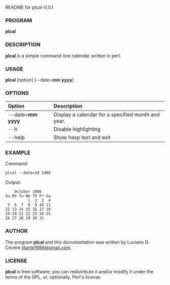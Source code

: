README for plcal-0.0.1

### PROGRAM

**plcal**

### DESCRIPTION

**plcal** is a simple command-line calendar written in perl.

### USAGE

**plcal** [option] [--date=**mm yyyy**]

### OPTIONS

| Option | Description     |
| :------------- | :------------- |
| --date=**mm yyyy**       | Display a calendar for a specified month and year.       |
| --h   | Disable highlighting   |
| --help  | Show hexp text and exit  |

### EXAMPLE

Command:

```
plcal --date=10 1986
```

Output:
```
    October 1986
Su Mo Tu We Th Fr Sa
          1  2  3  4
 5  6  7  8  9 10 11
12 13 14 15 16 17 18
19 20 21 22 23 24 25
26 27 28 29 30 31    

```

### AUTHOR

The program **plcal** and this documentation was written by Luciano D. Cecere <ldante1986@gmail.com>.

### LICENSE

**plcal** is free software; you can redistribute it and/or modify it under the terms of the GPL, or, optionally, Perl's license.
